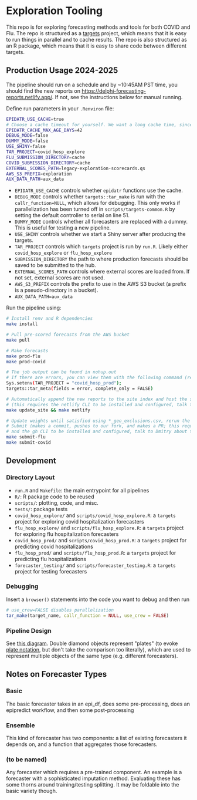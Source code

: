 # Exploration Tooling

This repo is for exploring forecasting methods and tools for both COVID and Flu.
The repo is structured as a [targets](https://docs.ropensci.org/targets/) project, which means that it is easy to run things in parallel and to cache results.
The repo is also structured as an R package, which means that it is easy to share code between different targets.

## Production Usage 2024-2025

The pipeline should run on a schedule and by ~10:45AM PST time, you should find the new reports on https://delphi-forecasting-reports.netlify.app/.
If not, see the instructions below for manual running.

Define run parameters in your `.Renviron` file:

```sh
EPIDATR_USE_CACHE=true
# Choose a cache timeout for yourself. We want a long cache time, since we work with historical data.
EPIDATR_CACHE_MAX_AGE_DAYS=42
DEBUG_MODE=false
DUMMY_MODE=false
USE_SHINY=false
TAR_PROJECT=covid_hosp_explore
FLU_SUBMISSION_DIRECTORY=cache
COVID_SUBMISSION_DIRECTORY=cache
EXTERNAL_SCORES_PATH=legacy-exploration-scorecards.qs
AWS_S3_PREFIX=exploration
AUX_DATA_PATH=aux_data
```

- `EPIDATR_USE_CACHE` controls whether `epidatr` functions use the cache.
- `DEBUG_MODE` controls whether `targets::tar_make` is run with the `callr_function=NULL`, which allows for debugging. This only works if parallelization has been turned off in `scripts/targets-common.R` by setting the default controller to serial on line 51.
- `DUMMY_MODE` controls whether all forecasters are replaced with a dummy. This is useful for testing a new pipeline.
- `USE_SHINY` controls whether we start a Shiny server after producing the targets.
- `TAR_PROJECT` controls which `targets` project is run by `run.R`. Likely either `covid_hosp_explore` or `flu_hosp_explore`
- `SUBMISSION_DIRECTORY` the path to where production forecasts should be saved to be submitted to the hub.
- `EXTERNAL_SCORES_PATH` controls where external scores are loaded from. If not set, external scores are not used.
- `AWS_S3_PREFIX` controls the prefix to use in the AWS S3 bucket (a prefix is a pseudo-directory in a bucket).
- `AUX_DATA_PATH=aux_data`

Run the pipeline using:

```sh
# Install renv and R dependencies
make install

# Pull pre-scored forecasts from the AWS bucket
make pull

# Make forecasts
make prod-flu
make prod-covid

# The job output can be found in nohup.out
# If there are errors, you can view them with the following command (replace with appropriate project)
Sys.setenv(TAR_PROJECT = "covid_hosp_prod");
targets::tar_meta(fields = error, complete_only = FALSE)

# Automatically append the new reports to the site index and host the site on netlify
# (this requires the netlify CLI to be installed and configured, talk to Dmitry about this)
make update_site && make netlify

# Update weights until satisfied using *_geo_exclusions.csv, rerun the make command above
# Submit (makes a commit, pushes to our fork, and makes a PR; this requires a GitHub token
# and the gh CLI to be installed and configured, talk to Dmitry about this)
make submit-flu
make submit-covid
```

## Development

### Directory Layout

- `run.R` and `Makefile`: the main entrypoint for all pipelines
- `R/`: R package code to be reused
- `scripts/`: plotting, code, and misc.
- `tests/`: package tests
- `covid_hosp_explore/` and `scripts/covid_hosp_explore.R`: a `targets` project for exploring covid hospitalization forecasters
- `flu_hosp_explore/` and `scripts/flu_hosp_explore.R`: a `targets` project for exploring flu hospitalization forecasters
- `covid_hosp_prod/` and `scripts/covid_hosp_prod.R`: a `targets` project for predicting covid hospitalizations
- `flu_hosp_prod/` and `scripts/flu_hosp_prod.R`: a `targets` project for predicting flu hospitalizations
- `forecaster_testing/` and `scripts/forecaster_testing.R`: a `targets` project for testing forecasters

### Debugging

Insert a `browser()` statements into the code you want to debug and then run

```r
# use_crew=FALSE disables parallelization
tar_make(target_name, callr_function = NULL, use_crew = FALSE)
```

### Pipeline Design

See [this diagram](https://excalidraw.com/#json=AmMzzAKxSF5rz1dvuDJxj,0b53_5Ro6xwm13uQXrIGMQ).
Double diamond objects represent "plates" (to evoke [plate notation](https://en.wikipedia.org/wiki/Plate_notation), but don't take the comparison too literally), which are used to represent multiple objects of the same type (e.g. different forecasters).

## Notes on Forecaster Types

### Basic

The basic forecaster takes in an epi_df, does some pre-processing, does an epipredict workflow, and then some post-processing

### Ensemble

This kind of forecaster has two components: a list of existing forecasters it depends on, and a function that aggregates those forecasters.

### (to be named)

Any forecaster which requires a pre-trained component. An example is a forecaster with a sophisticated imputation method. Evaluating these has some thorns around training/testing splitting. It may be foldable into the basic variety though.
